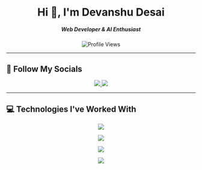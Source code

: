 <h1 align="center">Hi 👋, I'm Devanshu Desai</h1>
<h5 align="center">Web Developer & AI Enthusiast</h5>

<p align="center">
  <img src="https://komarev.com/ghpvc/?username=desaidevanshu&style=flat-square&color=blue" alt="Profile Views" />
</p>

---

## 📱 Follow My Socials

<p align="center">
  <a href="https://www.linkedin.com/in/devanshu-desai-70704b1ab/" target="_blank">
    <img src="https://img.shields.io/badge/LINKEDIN-0077B5?style=for-the-badge&logo=linkedin&logoColor=white" />
  </a>
  <a href="https://www.instagram.com/desai_devanshu/" target="_blank">
    <img src="https://img.shields.io/badge/INSTAGRAM-E4405F?style=for-the-badge&logo=instagram&logoColor=white" />
  </a>
  
</p>

---

## 💻 Technologies I've Worked With

<p align="center">
  <!-- Languages -->
  <img src="https://skillicons.dev/icons?i=java,python,c" />
</p>

<p align="center">
  <!-- Frameworks & Libraries -->
  <img src="https://skillicons.dev/icons?i=js,react,nodejs,express,flask" />
</p>

<p align="center">
  <!-- Tools & Platforms -->
  <img src="https://skillicons.dev/icons?i=git,vscode,firebase,kubernetes,kali" />
</p>

<p align="center">
  <!-- Databases -->
  <img src="https://skillicons.dev/icons?i=mysql,mongodb,postgres" />
</p>
